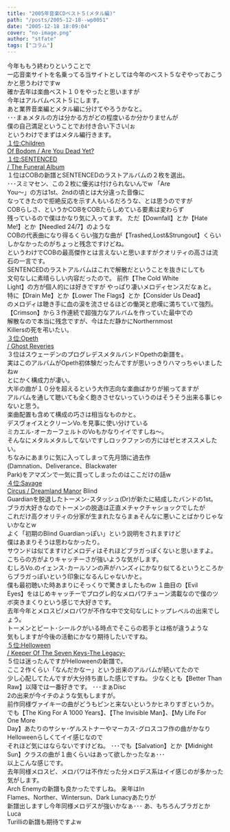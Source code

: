 ```yaml
---
title: "2005年音楽CDベスト５(メタル編)"
path: "/posts/2005-12-18--wp0051"
date: "2005-12-18 18:09:04"
cover: "no-image.png"
author: "stfate"
tags: ["コラム"]
---
```


<style type="text/css">
<!--
p {white-space: pre-wrap};
-->
</style>

今年ももう終わりということで
一応音楽サイトを名乗ってる当サイトとしては今年のベスト５なぞやっておこうかと思うわけですw
確か去年は楽曲ベスト１０をやったと思いますが
今年はアルバムベスト５にします。
あと業界音楽編とメタル編に分けてやろうかなと。
･･･まぁメタルの方は分かる方がどの程度いるか分かりませんが
僕の自己満足ということでお付き合い下さい(ぉ
というわけでまずはメタル編行きます。
<a  target="_blank" href="http://www.amazon.co.jp/exec/obidos/redirect?link_code=as2&path=ASIN/B000AA7ECW&tag=invisibleair-22&camp=247&creative=1211">１位:Children Of Bodom / Are You Dead Yet?</a>
<a  target="_blank" href="http://www.amazon.co.jp/exec/obidos/redirect?link_code=as2&path=ASIN/B0009UV7XU&tag=invisibleair-22&camp=247&creative=1211">１位:SENTENCED / The Funeral Album</a>
１位はCOBの新譜とSENTENCEDのラストアルバムの２枚を選出。
･･･スミマセン、この２枚に優劣は付けられないんでw
「Are You〜」の方は1st、2ndの頃とは大分違った音像に
なってきたので拒絶反応を示す人もいるだろうな、とは思うのですが
COBらしさ、というかCOBをCOBたらしめている要素は変わらず
残っているので僕はかなり気に入ってます。
ただ【Downfall】とか【Hate Me!】とか【Needled 24/7】のような
COBの代表曲になり得るくらい強力な曲が【Trashed,Lost&Strungout】くらいしかなかったのがちょっと残念ですけどね。
というわけでCOBの最高傑作とは言えないと思いますがクオリティの高さは流石の一言です。
SENTENCEDのラストアルバムはこれで解散だということを抜きにしても
文句なしに素晴らしい内容だったので。
前作【The Cold White Light】の方が個人的には好きですが
やっぱり凄いメロディセンスだなぁと。
特に【Drain Me】とか【Lower The Flags】とか【Consider Us Dead】
のメロディは聴き手に血の涙を流させるほどの慟哭と悲嘆に満ちていて強烈。
【Crimson】から３作連続で超強力なアルバムを作っていた最中での
解散なので本当に残念ですが、今はただ静かにNorthernmost Killersの死を弔いたい。
<a  target="_blank" href="http://www.amazon.co.jp/exec/obidos/redirect?link_code=as2&path=ASIN/B000AA7D8C&tag=invisibleair-22&camp=247&creative=1211">３位:Opeth / Ghost Reveries</a>
３位はスウェーデンのプログレデスメタルバンドOpethの新譜を。
実はこのアルバムがOpeth初体験だったんですが思いっきりハマっちゃいましたねw
とにかく構成力が凄い。
大半の曲が１０分を超えるという大作志向な楽曲ばかりが揃ってますが
アルバムを通して聴いても全く飽きさせないっていうのはそうそう出来る事じゃないと思う。
楽曲配置も含めて構成の巧さは相当なものかと。
デスヴォイスとクリーンVo.を見事に使い分けている
ミカエル･オーカーフェルトのVoもかなりイイですしね〜。
そんなにメタルメタルしてないですしロックファンの方にはゼヒオススメしたい。
ちなみにあまりに気に入ってしまって先月頭に過去作
(Damnation、Deliverance、Blackwater Park)をアマズンで一気に買ってしまったのはここだけの話w
<a  target="_blank" href="http://www.amazon.co.jp/exec/obidos/redirect?link_code=as2&path=ASIN/B000AMZ0JE&tag=invisibleair-22&camp=247&creative=1211">４位:Savage Circus / Dreamland Manor</a>
Blind Guardianを脱退したトーメン･スタッシュ(Dr)が新たに結成したバンドの1st。
ブラガ大好きなのでトーメンの脱退は正直メチャクチャショックでしたが
これだけ高クオリティの分家が生まれたならまぁそんなに悪いことばかりじゃないかなとw
よく「初期のBlind Guardianっぽい」という説明をされますけど
僕はあまりそうは思わなかったり。
サウンドは似てますけどメロディはそれほどブラガっぽくないと思いますよ。
こちらの方がよりキャッチーさが強いような気がします。
むしろVo.のイェンス･カールソンの声がハンズィにかなり似てるというところからブラガっぽいという印象になるんじゃないかと。
僕も最初聴いた時あまりにそっくりで驚きましたものw
１曲目の【Evil Eyes】をはじめキャッチーでプログレ的なメロパワチューン満載なので僕のツボ突きまくりという感じで大好きです。
去年今年とメロスピ/メロパワが不作な中で文句なしにトップレベルの出来でしょう。
トーメンとピート･シールクがいる時点でそこらの若手とは格が違うような
気もしますが今後の活動にかなり期待したいですね。
<a  target="_blank" href="http://www.amazon.co.jp/exec/obidos/redirect?link_code=as2&path=ASIN/B000B7I3V0&tag=invisibleair-22&camp=247&creative=1211">５位:Helloween / Keeper Of The Seven Keys-The Legacy-</a>
５位は迷ったんですがHelloweenの新譜で。
ここ２作くらい「なんだかなー」という出来のアルバムが続いてたので
少し心配してたんですが大分持ち直した感じですね。
少なくとも【Better Than Raw】以降では一番好きです。
･･･まぁDisc 2の出来が今イチのような気もしますが。
前作同様ヴァイキーの曲がどうもピンと来ないというかヒネりすぎというか。
でも【The King For A 1000 Years】、【The Invisible Man】、【My Life For One More Day】あたりのサシャ･ゲルストナーやマーカス･グロスコフ作の曲がかなりHelloweenらしくてイイ感じなので
それほど気にはならないですけどね。
･･･でも【Salvation】とか【Midnight Sun】クラスの曲が１曲くらいはあって欲しかったなぁ･･･
以上こんな感じです。
去年同様メロスピ、メロパワは不作だった分メロデス系はイイ感じのが多かった気がします。
Arch Enemyの新譜も良かったですしね。
来年はIn Flames、Norther、Wintersun、Dark Lunacyあたりが
新譜出しますし今年同様メロデスが強いかなぁ･･･
あ、もちろんブラガとかLuca Turilliの新譜も期待ですよw
